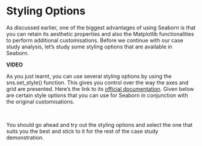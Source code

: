 # Styling Options

As discussed earlier, one of the biggest advantages of using Seaborn is that you can retain its aesthetic properties and also the Matplotlib functionalities to perform additional customisations. Before we continue with our case study analysis, let’s study some styling options that are available in Seaborn.

**VIDEO**

As you just learnt, you can use several styling options by using the sns.set_style() function. This gives you control over the way the axes and grid are presented. Here’s the link to its [official documentation](https://seaborn.pydata.org/generated/seaborn.set_style.html). Given below are certain style options that you can use for Seaborn in conjunction with the original customisations.

<img title="" src="https://i.ibb.co/jTs9zpk/Ratings-Seaboarn-Dist-Hist-Plot-1.png" alt="" data-align="center">

<img title="" src="https://images.upgrad.com/13deff3a-9e65-4a82-a479-1bdc8e53537c-image1.png" alt="" data-align="center">

<img title="" src="https://i.ibb.co/175wNBN/Ratings-Seaboarn-Dist-Hist-Plot-3.png" alt="" data-align="center">

You should go ahead and try out the styling options and select the one that suits you the best and stick to it for the rest of the case study demonstration.
